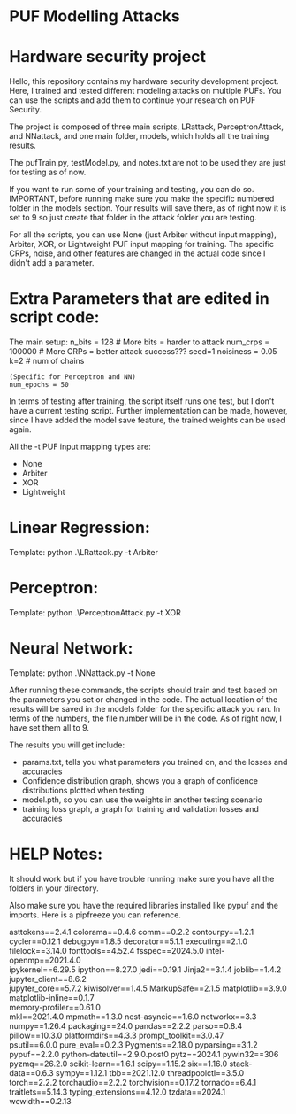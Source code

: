 # PUF Modelling Attacks
# Hardware security project

Hello, this repository contains my hardware security development project. Here, I trained and tested different modeling attacks on multiple PUFs. You can use the scripts and add them to continue your research on PUF Security. 

The project is composed of three main scripts, LRattack, PerceptronAttack, and NNattack, and one main folder, models, which holds all the training results. 

The pufTrain.py, testModel.py, and notes.txt are not to be used they are just for testing as of now. 

If you want to run some of your training and testing, you can do so. IMPORTANT, before running make sure you make the specific numbered folder in the models section. Your results will save there, as of right now it is set to 9 so just create that folder in the attack folder you are testing.

For all the scripts, you can use None (just Arbiter without input mapping), Arbiter, XOR, or Lightweight PUF input mapping for training. The specific CRPs, noise, and other features are changed in the actual code since I didn't add a parameter. 

# Extra Parameters that are edited in script code:
  The main setup: 
    n_bits = 128 # More bits = harder to attack
    num_crps = 100000  # More CRPs = better attack success???
    seed=1
    noisiness = 0.05
    k=2 # num of chains

    (Specific for Perceptron and NN)
    num_epochs = 50


In terms of testing after training, the script itself runs one test, but I don't have a current testing script. Further implementation can be made, however, since I have added the model save feature, the trained weights can be used again.

All the -t PUF input mapping types are:
- None
- Arbiter
- XOR
- Lightweight

# Linear Regression:
  Template: 
    python .\LRattack.py -t Arbiter
# Perceptron:
  Template: 
    python .\PerceptronAttack.py -t XOR      
# Neural Network:
  Template: 
    python .\NNattack.py -t None

After running these commands, the scripts should train and test based on the parameters you set or changed in the code. The actual location of the results will be saved in the models folder for the specific attack you ran. In terms of the numbers, the file number will be in the code. As of right now, I have set them all to 9. 

The results you will get include:

- params.txt, tells you what parameters you trained on, and the losses and accuracies
- Confidence distribution graph, shows you a graph of confidence distributions plotted when testing
- model.pth, so you can use the weights in another testing scenario
- training loss graph, a graph for training and validation losses and accuracies 



# HELP Notes:
It should work but if you have trouble running make sure you have all the folders in your directory. 

Also make sure you have the required libraries installed like pypuf and the imports. Here is a pipfreeze you can reference.

asttokens==2.4.1
colorama==0.4.6
comm==0.2.2
contourpy==1.2.1
cycler==0.12.1
debugpy==1.8.5
decorator==5.1.1
executing==2.1.0
filelock==3.14.0
fonttools==4.52.4
fsspec==2024.5.0
intel-openmp==2021.4.0      
ipykernel==6.29.5
ipython==8.27.0
jedi==0.19.1
Jinja2==3.1.4
joblib==1.4.2
jupyter_client==8.6.2       
jupyter_core==5.7.2
kiwisolver==1.4.5
MarkupSafe==2.1.5
matplotlib==3.9.0
matplotlib-inline==0.1.7    
memory-profiler==0.61.0     
mkl==2021.4.0
mpmath==1.3.0
nest-asyncio==1.6.0
networkx==3.3
numpy==1.26.4
packaging==24.0
pandas==2.2.2
parso==0.8.4
pillow==10.3.0
platformdirs==4.3.3
prompt_toolkit==3.0.47      
psutil==6.0.0
pure_eval==0.2.3
Pygments==2.18.0
pyparsing==3.1.2
pypuf==2.2.0
python-dateutil==2.9.0.post0
pytz==2024.1
pywin32==306
pyzmq==26.2.0
scikit-learn==1.6.1
scipy==1.15.2
six==1.16.0
stack-data==0.6.3
sympy==1.12.1
tbb==2021.12.0
threadpoolctl==3.5.0
torch==2.2.2
torchaudio==2.2.2
torchvision==0.17.2
tornado==6.4.1
traitlets==5.14.3
typing_extensions==4.12.0
tzdata==2024.1
wcwidth==0.2.13

